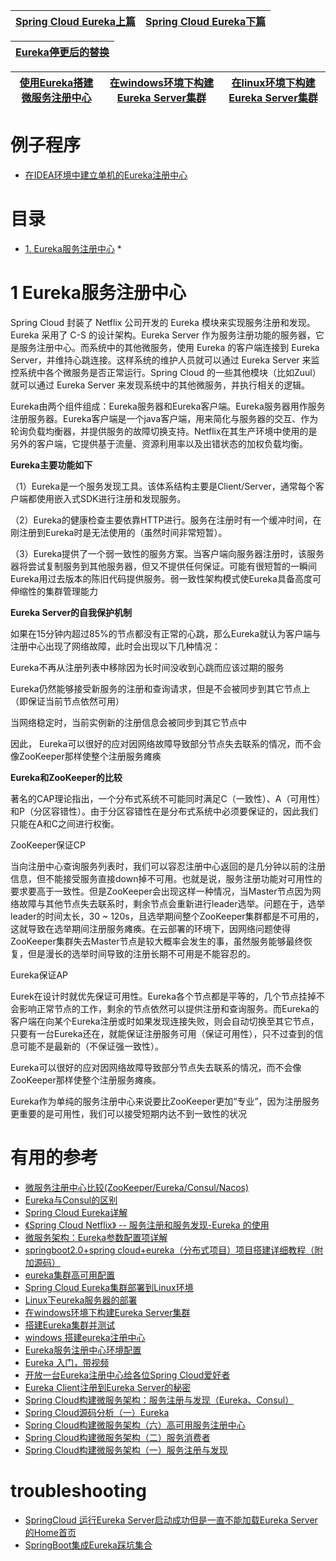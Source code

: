 [Spring Cloud Eureka上篇](https://weread.qq.com/web/reader/71d32370716443e271df020kc51323901dc51ce410c121b)|[Spring Cloud Eureka下篇](https://weread.qq.com/web/reader/71d32370716443e271df020k6f4322302126f4922f45dec)|
---|---|


[Eureka停更后的替换](https://blog.csdn.net/XJ0927/article/details/109405285?utm_medium=distribute.pc_relevant.none-task-blog-OPENSEARCH-6.not_use_machine_learn_pai&depth_1-utm_source=distribute.pc_relevant.none-task-blog-OPENSEARCH-6.not_use_machine_learn_pai)|
---|

[使用Eureka搭建微服务注册中心](https://www.kancloud.cn/mrbird/spring-cloud/1263688)|[在windows环境下构建Eureka Server集群](https://gjiazhi.blog.csdn.net/article/details/103348886?utm_medium=distribute.pc_relevant.none-task-blog-BlogCommendFromBaidu-1.not_use_machine_learn_pai&depth_1-utm_source=distribute.pc_relevant.none-task-blog-BlogCommendFromBaidu-1.not_use_machine_learn_pai)|[在linux环境下构建Eureka Server集群]()|
---|---|---|


# 例子程序


* [在IDEA环境中建立单机的Eureka注册中心](https://github.com/stevenli91748/JAVA-Architecture/blob/master/JAVA%20Framework/Spring%20Cloud/%E5%AE%9E%E9%AA%8C/README.md#设置Eureka注册中心)


# 目录

* [1. Eureka服务注册中心](#1-Eureka服务注册中心)
  *  
# 1 Eureka服务注册中心

Spring Cloud 封装了 Netflix 公司开发的 Eureka 模块来实现服务注册和发现。Eureka 采用了 C-S 的设计架构。Eureka Server 作为服务注册功能的服务器，它是服务注册中心。而系统中的其他微服务，使用 Eureka 的客户端连接到 Eureka Server，并维持心跳连接。这样系统的维护人员就可以通过 Eureka Server 来监控系统中各个微服务是否正常运行。Spring Cloud 的一些其他模块（比如Zuul）就可以通过 Eureka Server 来发现系统中的其他微服务，并执行相关的逻辑。

Eureka由两个组件组成：Eureka服务器和Eureka客户端。Eureka服务器用作服务注册服务器。Eureka客户端是一个java客户端，用来简化与服务器的交互、作为轮询负载均衡器，并提供服务的故障切换支持。Netflix在其生产环境中使用的是另外的客户端，它提供基于流量、资源利用率以及出错状态的加权负载均衡。

**Eureka主要功能如下**

（1）Eureka是一个服务发现工具。该体系结构主要是Client/Server，通常每个客户端都使用嵌入式SDK进行注册和发现服务。

（2）Eureka的健康检查主要依靠HTTP进行。服务在注册时有一个缓冲时间，在刚注册到Eureka时是无法使用的（虽然时间非常短暂）。

（3）Eureka提供了一个弱一致性的服务方案。当客户端向服务器注册时，该服务器将尝试复制服务到其他服务器，但又不提供任何保证。可能有很短暂的一瞬间Eureka用过去版本的陈旧代码提供服务。弱一致性架构模式使Eureka具备高度可伸缩性的集群管理能力


**Eureka Server的自我保护机制**

如果在15分钟内超过85%的节点都没有正常的心跳，那么Eureka就认为客户端与注册中心出现了网络故障，此时会出现以下几种情况：

  Eureka不再从注册列表中移除因为长时间没收到心跳而应该过期的服务
  
  Eureka仍然能够接受新服务的注册和查询请求，但是不会被同步到其它节点上（即保证当前节点依然可用）
  
  当网络稳定时，当前实例新的注册信息会被同步到其它节点中

因此， Eureka可以很好的应对因网络故障导致部分节点失去联系的情况，而不会像ZooKeeper那样使整个注册服务瘫痪

**Eureka和ZooKeeper的比较**

著名的CAP理论指出，一个分布式系统不可能同时满足C（一致性）、A（可用性）和P（分区容错性）。由于分区容错性在是分布式系统中必须要保证的，因此我们只能在A和C之间进行权衡。

ZooKeeper保证CP

当向注册中心查询服务列表时，我们可以容忍注册中心返回的是几分钟以前的注册信息，但不能接受服务直接down掉不可用。也就是说，服务注册功能对可用性的要求要高于一致性。但是ZooKeeper会出现这样一种情况，当Master节点因为网络故障与其他节点失去联系时，剩余节点会重新进行leader选举。问题在于，选举leader的时间太长，30 ~ 120s，且选举期间整个ZooKeeper集群都是不可用的，这就导致在选举期间注册服务瘫痪。在云部署的环境下，因网络问题使得ZooKeeper集群失去Master节点是较大概率会发生的事，虽然服务能够最终恢复，但是漫长的选举时间导致的注册长期不可用是不能容忍的。

Eureka保证AP

Eurek在设计时就优先保证可用性。Eureka各个节点都是平等的，几个节点挂掉不会影响正常节点的工作，剩余的节点依然可以提供注册和查询服务。而Eureka的客户端在向某个Eureka注册或时如果发现连接失败，则会自动切换至其它节点，只要有一台Eureka还在，就能保证注册服务可用（保证可用性），只不过查到的信息可能不是最新的（不保证强一致性）。

Eureka可以很好的应对因网络故障导致部分节点失去联系的情况，而不会像ZooKeeper那样使整个注册服务瘫痪。

Eureka作为单纯的服务注册中心来说要比ZooKeeper更加“专业”，因为注册服务更重要的是可用性，我们可以接受短期内达不到一致性的状况


# 有用的参考
* [微服务注册中心比较(ZooKeeper/Eureka/Consul/Nacos)](https://www.cnblogs.com/davidgu/p/14526467.html)
* [Eureka与Consul的区别](https://weread.qq.com/web/reader/f6732e8071dbddd6f674178k6f4322302126f4922f45dec)
* [Spring Cloud Eureka详解](https://blog.csdn.net/sunhuiliang85/article/details/76222517)
* [《Spring Cloud Netflix》 -- 服务注册和服务发现-Eureka 的使用](https://zhuanlan.zhihu.com/p/26472547)
* [微服务架构：Eureka参数配置项详解](https://www.cnblogs.com/fangfuhai/p/7070325.html)
* [springboot2.0+spring cloud+eureka（分布式项目）项目搭建详细教程（附加源码）](https://blog.csdn.net/hp_yangpeng/article/details/88803911?utm_medium=distribute.pc_relevant.none-task-blog-BlogCommendFromBaidu-1.not_use_machine_learn_pai&depth_1-utm_source=distribute.pc_relevant.none-task-blog-BlogCommendFromBaidu-1.not_use_machine_learn_pai)
* [eureka集群高可用配置](https://tianyalei.blog.csdn.net/article/details/78184793?utm_medium=distribute.pc_relevant.none-task-blog-BlogCommendFromBaidu-6.not_use_machine_learn_pai&depth_1-utm_source=distribute.pc_relevant.none-task-blog-BlogCommendFromBaidu-6.not_use_machine_learn_pai)
* [Spring Cloud Eureka集群部署到Linux环境](https://www.cnblogs.com/wuxun1997/p/11230848.html)
* [Linux下eureka服务器的部署](https://blog.csdn.net/qq_45012223/article/details/100896025)
* [在windows环境下构建Eureka Server集群](https://blog.csdn.net/weixin_33953249/article/details/92334749?utm_medium=distribute.pc_relevant.none-task-blog-BlogCommendFromBaidu-3.not_use_machine_learn_pai&depth_1-utm_source=distribute.pc_relevant.none-task-blog-BlogCommendFromBaidu-3.not_use_machine_learn_pai)
* [搭建Eureka集群并测试](https://blog.csdn.net/chengqiuming/article/details/81050852?utm_medium=distribute.pc_relevant.none-task-blog-searchFromBaidu-1.not_use_machine_learn_pai&depth_1-utm_source=distribute.pc_relevant.none-task-blog-searchFromBaidu-1.not_use_machine_learn_pai)
* [windows 搭建eureka注册中心](https://gjiazhi.blog.csdn.net/article/details/103348886?utm_medium=distribute.pc_relevant.none-task-blog-BlogCommendFromBaidu-1.not_use_machine_learn_pai&depth_1-utm_source=distribute.pc_relevant.none-task-blog-BlogCommendFromBaidu-1.not_use_machine_learn_pai)
* [Eureka服务注册中心环境配置](https://www.cnblogs.com/crazymakercircle/p/12043538.html)
* [Eureka 入门，带视频](https://www.cnblogs.com/crazymakercircle/p/12043538.html)
* [开放一台Eureka注册中心给各位Spring Cloud爱好者](http://blog.didispace.com/spring-cloud-free-eureka/)
* [Eureka Client注册到Eureka Server的秘密](http://blog.didispace.com/spring-cloud-eureka-register-detail/)
* [Spring Cloud构建微服务架构：服务注册与发现（Eureka、Consul）](http://blog.didispace.com/spring-cloud-starter-dalston-1/)
* [Spring Cloud源码分析（一）Eureka](http://blog.didispace.com/springcloud-sourcecode-eureka/)
* [Spring Cloud构建微服务架构（六）高可用服务注册中心](http://blog.didispace.com/springcloud6/)
* [Spring Cloud构建微服务架构（二）服务消费者](http://blog.didispace.com/springcloud2/)
* [Spring Cloud构建微服务架构（一）服务注册与发现](http://blog.didispace.com/springcloud1/)


# troubleshooting

* [SpringCloud 运行Eureka Server启动成功但是一直不能加载Eureka Server的Home首页](https://blog.csdn.net/qq_31150503/article/details/86079433?utm_medium=distribute.pc_relevant.none-task-blog-BlogCommendFromBaidu-3.not_use_machine_learn_pai&depth_1-utm_source=distribute.pc_relevant.none-task-blog-BlogCommendFromBaidu-3.not_use_machine_learn_pai)
* [SpringBoot集成Eureka踩坑集合](https://blog.csdn.net/Dan1374219106/article/details/109730883?utm_medium=distribute.pc_relevant.none-task-blog-OPENSEARCH-7.not_use_machine_learn_pai&depth_1-utm_source=distribute.pc_relevant.none-task-blog-OPENSEARCH-7.not_use_machine_learn_pai)
